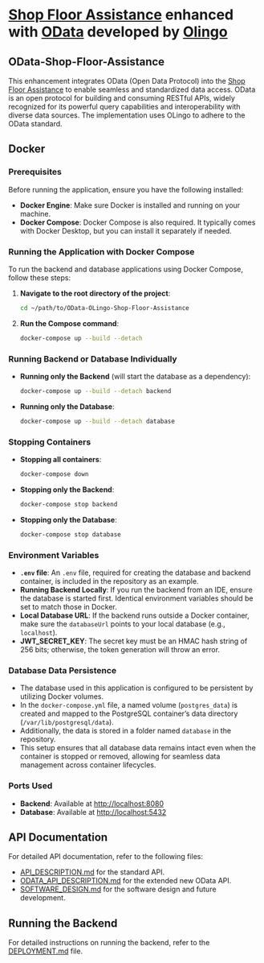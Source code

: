 # [Shop Floor Assistance](https://github.com/david-todorov/shop-floor-assistance) enhanced with [OData](https://www.odata.org/) developed by [Olingo](https://olingo.apache.org/)


## OData-Shop-Floor-Assistance

This enhancement integrates OData (Open Data Protocol) into the [Shop Floor Assistance](https://github.com/david-todorov/shop-floor-assistance) to enable seamless and standardized data access. OData is an open protocol for building and consuming RESTful APIs, widely recognized for its powerful query capabilities and interoperability with diverse data sources. The implementation uses OLingo to adhere to the OData standard.

## Docker

### Prerequisites

Before running the application, ensure you have the following installed:

- **Docker Engine**: Make sure Docker is installed and running on your machine.
- **Docker Compose**: Docker Compose is also required. It typically comes with Docker Desktop, but you can install it separately if needed.

### Running the Application with Docker Compose

To run the backend and database applications using Docker Compose, follow these steps:

1. **Navigate to the root directory of the project**:
   ```bash
   cd ~/path/to/OData-OLingo-Shop-Floor-Assistance
   ```

2. **Run the Compose command**:
   ```bash
   docker-compose up --build --detach
   ```

### Running Backend or Database Individually

- **Running only the Backend** (will start the database as a dependency):
   ```bash
   docker-compose up --build --detach backend
   ```

- **Running only the Database**:
   ```bash
   docker-compose up --build --detach database
   ```

### Stopping Containers

- **Stopping all containers**:
   ```bash
   docker-compose down
   ```

- **Stopping only the Backend**:
   ```bash
   docker-compose stop backend
   ```

- **Stopping only the Database**:
   ```bash
   docker-compose stop database
   ```

### Environment Variables

- **`.env` file**: An `.env` file, required for creating the database and backend container, is included in the repository as an example.
- **Running Backend Locally**: If you run the backend from an IDE, ensure the database is started first. Identical environment variables should be set to match those in Docker.
- **Local Database URL**: If the backend runs outside a Docker container, make sure the `databaseUrl` points to your local database (e.g., `localhost`).
- **JWT_SECRET_KEY**: The secret key must be an HMAC hash string of 256 bits; otherwise, the token generation will throw an error.

### Database Data Persistence

- The database used in this application is configured to be persistent by utilizing Docker volumes.
- In the `docker-compose.yml` file, a named volume (`postgres_data`) is created and mapped to the PostgreSQL container’s data directory (`/var/lib/postgresql/data`).
- Additionally, the data is stored in a folder named `database` in the repository.
- This setup ensures that all database data remains intact even when the container is stopped or removed, allowing for seamless data management across container lifecycles.

### Ports Used

- **Backend**: Available at [http://localhost:8080](http://localhost:8080)
- **Database**: Available at [http://localhost:5432](http://localhost:5432)

## API Documentation

For detailed API documentation, refer to the following files:
- [API_DESCRIPTION.md](documentation/API_DESCRIPTION.md) for the standard API.
- [ODATA_API_DESCRIPTION.md](documentation/ODATA_API_DESCRIPTION.md) for the extended new OData API.
- [SOFTWARE_DESIGN.md](documentation/SOFTWARE_DESIGN.md) for the software design  and future development.

## Running the Backend

For detailed instructions on running the backend, refer to the [DEPLOYMENT.md](documentation/DEPLOYMENT.md) file.